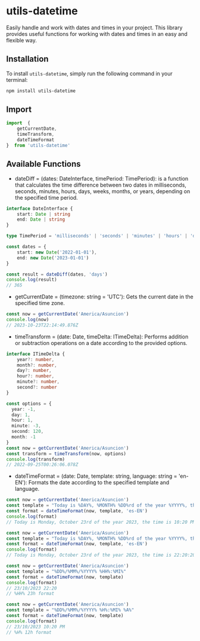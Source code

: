 # utils-datetime

Easily handle and work with dates and times in your project. This library provides useful functions for working with dates and times in an easy and flexible way.

## Installation

To install `utils-datetime`, simply run the following command in your terminal:

```bash
npm install utils-datetime
```
## Import

```typescript
import  { 
    getCurrentDate, 
    timeTransform, 
    dateTimeFormat 
}  from 'utils-datetime'
```

## Available Functions

- dateDiff = (dates: DateInterface, timePeriod: TimePeriod): is a function that calculates the time difference between two dates in milliseconds, seconds, minutes, hours, days, weeks, months, or years, depending on the specified time period.

```typescript
interface DateInterface {
    start: Date | string
    end: Date | string
}

type TimePeriod = 'milliseconds' | 'seconds' | 'minutes' | 'hours' | 'days' | 'weeks' | 'months' | 'years'
```

```typescript
const dates = {
    start: new Date('2022-01-01'),
    end: new Date('2023-01-01')
}

const result = dateDiff(dates, 'days')
console.log(result)
// 365
```

- getCurrentDate = (timezone: string = 'UTC'): Gets the current date in the specified time zone.

```typescript
const now = getCurrentDate('America/Asuncion')
console.log(now)
// 2023-10-23T22:14:49.876Z
```

- timeTransform = (date: Date, timeDelta: ITimeDelta): Performs addition or subtraction operations on a date according to the provided options.

```typescript
interface ITimeDelta {
    year?: number, 
    month?: number, 
    day?: number, 
    hour?: number, 
    minute?: number, 
    second?: number 
}
```

```typescript
const options = {
  year: -1,
  day: 1,
  hour: 1,
  minute: -3,
  second: 120,
  month: -1
}
const now = getCurrentDate('America/Asuncion')
const transform = timeTransform(now, options)
console.log(transform)
// 2022-09-25T00:26:06.078Z
```

- dateTimeFormat = (date: Date, template: string, language: string = 'en-EN'): Formats the date according to the specified template and language.

```typescript
const now = getCurrentDate('America/Asuncion')
const template = "Today is %DAY%, %MONTH% %DD%rd of the year %YYYY%, the time is %H%:%MI% %A%"
const format = dateTimeFormat(now, template, 'es-EN')
console.log(format)
// Today is Monday, October 23rd of the year 2023, the time is 10:20 PM.
```

```typescript
const now = getCurrentDate('America/Asuncion')
const template = "Today is %DAY%, %MONTH% %DD%rd of the year %YYYY%, the time is %HH%:%MI%:%SS% with %MS% milliseconds"
const format = dateTimeFormat(now, template, 'es-EN')
console.log(format)
// Today is Monday, October 23rd of the year 2023, the time is 22:20:20 with 345 milliseconds.
```

```typescript
const now = getCurrentDate('America/Asuncion')
const template = "%DD%/%MM%/%YYYY% %HH%:%MI%"
const format = dateTimeFormat(now, template)
console.log(format)
// 23/10/2023 22:20
// %HH% 23h format
```

```typescript
const now = getCurrentDate('America/Asuncion')
const template = "%DD%/%MM%/%YYYY% %H%:%MI% %A%"
const format = dateTimeFormat(now, template)
console.log(format)
// 23/10/2023 10:20 PM
// %H% 12h format
```